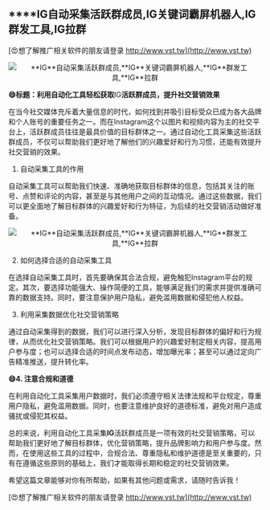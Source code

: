 ## ****IG**自动采集活跃群成员,**IG**关键词霸屏机器人,**IG**群发工具,**IG**拉群**

[😍想了解推广相关软件的朋友请登录 http://www.vst.tw](http://www.vst.tw)

 <center><img src="https://vst.tw/MP4/tuiguang/png/7.png" alt="**IG**自动采集活跃群成员,**IG**关键词霸屏机器人,**IG**群发工具,**IG**拉群"></center>

**😄标题：利用自动化工具轻松获取**IG**活跃群成员，提升社交营销效果**

在当今社交媒体充斥着大量信息的时代，如何找到并吸引目标受众已成为各大品牌和个人账号的重要任务之一。而在Instagram这个以图片和视频内容为主的社交平台上，活跃群成员往往是最具价值的目标群体之一。通过自动化工具采集这些活跃群成员，不仅可以帮助我们更好地了解他们的兴趣爱好和行为习惯，还能有效提升社交营销的效果。

1. 自动采集工具的作用

自动采集工具可以帮助我们快速、准确地获取目标群体的信息，包括其关注的账号、点赞和评论的内容，甚至是与其他用户之间的互动情况。通过这些数据，我们可以更全面地了解目标群体的兴趣爱好和行为特征，为后续的社交营销活动做好准备。

 <center><img src="https://vst.tw/MP4/tuiguang/png/3.png" alt="**IG**自动采集活跃群成员,**IG**关键词霸屏机器人,**IG**群发工具,**IG**拉群"></center>

2. 如何选择合适的自动采集工具

在选择自动采集工具时，首先要确保其合法合规，避免触犯Instagram平台的规定。其次，要选择功能强大、操作简便的工具，能够满足我们的需求并提供准确可靠的数据支持。同时，要注意保护用户隐私，避免滥用数据和侵犯他人权益。

3. 利用采集数据优化社交营销策略

通过自动采集得到的数据，我们可以进行深入分析，发现目标群体的偏好和行为规律，从而优化社交营销策略。我们可以根据用户的兴趣爱好制定相关内容，提高用户参与度；也可以选择合适的时间点发布动态，增加曝光率；甚至可以通过定向广告精准推送，提升转化率。

**😄4. 注意合规和道德**

在利用自动化工具采集用户数据时，我们必须遵守相关法律法规和平台规定，尊重用户隐私，避免滥用数据。同时，也要注意维护良好的道德标准，避免对用户造成骚扰或侵犯其权益。

总的来说，利用自动化工具采集**IG**活跃群成员是一项有效的社交营销策略，可以帮助我们更好地了解目标群体，优化营销策略，提升品牌影响力和用户参与度。然而，在使用这些工具的过程中，合规合法、尊重隐私和维护道德是至关重要的，只有在遵循这些原则的基础上，我们才能取得长期和稳定的社交营销效果。

希望这篇文章能够对你有所帮助，如果有其他问题或需求，请随时告诉我！

[😍想了解推广相关软件的朋友请登录 http://www.vst.tw](http://www.vst.tw)



